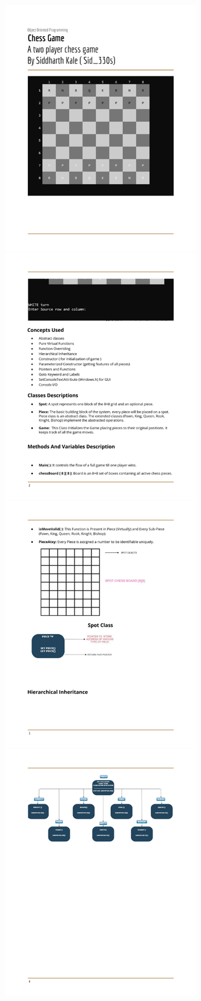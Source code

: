 ![Test Image 1](img/0001.jpg)
![Test Image 2](img/0002.jpg)
![Test Image 3](img/0003.jpg)
![Test Image 4](img/0004.jpg)
